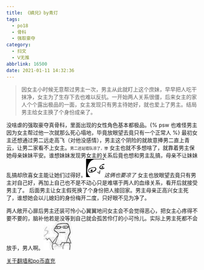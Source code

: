 ```yaml
---
title: 《嫡兄》by青灯
tags:
  - po18
  - 骨科
  - 强取豪夺
category:
  - 扫文
  - Ⅴ无推
abbrlink: 16500
date: 2021-01-11 14:32:36
---
```

<meta name="referrer" content="no-referrer" />

> 因女主小时候无意帮过男主一次，男主从此就盯上这个庶妹，早早把人吃干抹净，女主为了生存下去也难以反抗。一开始两人关系很僵，后来女主的家人个个露出极品的一面，女主发现只有男主待她好，就也爱上了男主。结局男主给女主换了个身份成亲了。
<!-- more -->

没啥虐的强取豪夺真骨科，里面出现的女性角色基本都极品。{% psw 也难怪男主因为女主帮过他一次就那么死心塌地，毕竟放眼望去竟只有一个正常人 %}
最初女主还想通过男二远走高飞（对他没感情），男主这个阴险的就故意捧男二直上青云，让男二家看不上女主。<font size=1>男二还站错队凉了，惨</font>
女主也就不多想啥了，就靠着男主保她母亲妹妹平安。谁想妹妹发现男女主的关系后竟也想和男主乱搞，母亲不让妹妹乱搞却欣喜女主能让她们过得好。![](/bq/4.png)_这俩也要凉了_
女主也放眼望去竟只有男主对自己好，再加上自己也不是不动心只是难堪于两人的血缘关系，看开后就接受男主了。
后面男主让女主假死换了个身份把人接回家。男主母亲正高兴女主死了，谁想她会以儿媳妇的身份梅开二度，只好眼不见为净了。

两人敞开心扉后男主还装可怜小心翼翼地问女主会不会觉得恶心，把女主心疼得不要不要的，脑补他若是没等到自己就会孤苦伶仃的小可怜儿。实际上男主死都不会放手，男人啊。![](/bq/IMG_8384.JPG)

[关于翻墙和po币直充](https://kimei.top/post/16920/)